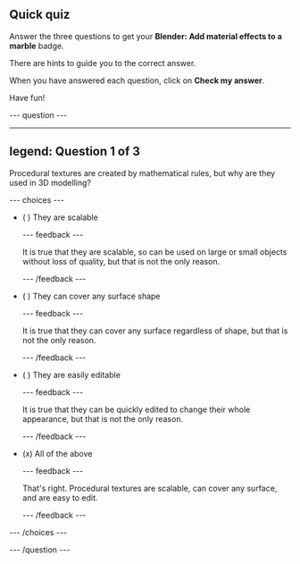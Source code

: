 ## Quick quiz

Answer the three questions to get your **Blender: Add material effects to a marble** badge.

There are hints to guide you to the correct answer.

When you have answered each question, click on **Check my answer**.

Have fun!

--- question ---

---
legend: Question 1 of 3
---

Procedural textures are created by mathematical rules, but why are they used in 3D modelling?

--- choices ---

- ( ) They are scalable

  --- feedback ---

  It is true that they are scalable, so can be used on large or small objects without loss of quality, but that is not the only reason.

  --- /feedback ---

- ( ) They can cover any surface shape

  --- feedback ---

  It is true that they can cover any surface regardless of shape, but that is not the only reason. 

  --- /feedback ---

- ( ) They are easily editable

  --- feedback ---

  It is true that they can be quickly edited to change their whole appearance, but that is not the only reason. 

  --- /feedback ---

- (x) All of the above

  --- feedback ---

  That's right. Procedural textures are scalable, can cover any surface, and are easy to edit.

  --- /feedback ---

--- /choices ---

--- /question ---
